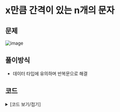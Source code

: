 # x만큼 간격이 있는 n개의 문자

## 문제

![image](https://github.com/Employment-Study/Algorithm_Study/assets/44068819/a9d8037a-3691-4bcf-bac1-ea1c055d0033)

## 풀이방식

- 데이터 타입에 유의하며 반복문으로 해결

## 코드

<details>
<summary>
[코드 보기/접기]
</summary>

```java
class Solution {
	public long[] solution(int x, int n) {
		long x1 = x;
		long[] answer = new long[n];		
		for (int i = 0; i < answer.length; i++) {
			answer[i] = x1 * (i + 1);
		}		
		return answer;
	}
}

```

</details>
